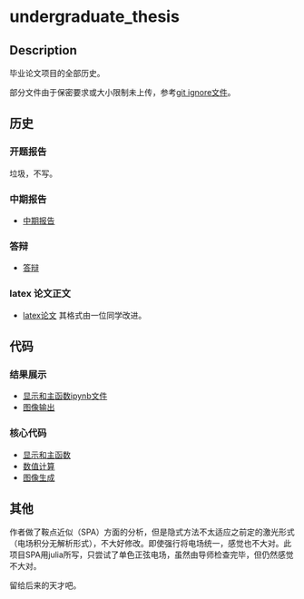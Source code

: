 # undergraduate_thesis

## Description

毕业论文项目的全部历史。

部分文件由于保密要求或大小限制未上传，参考[git ignore文件](.gitignore)。

## 历史

### 开题报告

垃圾，不写。

### 中期报告

* [中期报告](docs/interim_inspection/interim%20inspection.md)

### 答辩

* [答辩](docs/thesis_defense/Awesome-Marp-main（副本）/files/mycase.pptx)

### latex 论文正文

* [latex论文](docs/Hainanu-bachelor-thesis/main_multifile.tex) 其格式由一位同学改进。

## 代码

### 结果展示

* [显示和主函数ipynb文件](main.ipynb)
* [图像输出](graph)

### 核心代码

* [显示和主函数](main.ipynb)
* [数值计算](src/calculator)
* [图像生成](src/visualizer)

## 其他

作者做了鞍点近似（SPA）方面的分析，但是隐式方法不太适应之前定的激光形式（电场积分无解析形式），不大好修改。即使强行将电场统一，感觉也不大对。此项目SPA用julia所写，只尝试了单色正弦电场，虽然由导师检查完毕，但仍然感觉不大对。

留给后来的天才吧。
